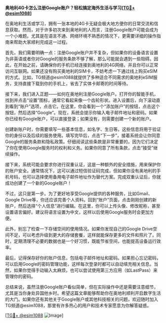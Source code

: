 **奥地利4G卡怎么注册Google账户？轻松搞定海外生活与学习[[TG💪+ @esim1088](https://t.me/s/esim1088)]**

在奥地利生活或学习，拥有一张本地的4G卡无疑会极大地方便你的日常交流和信息获取。然而，对于许多初次来到奥地利的人而言，注册Google账户可能会成为一个小难题。尤其是在语言不通、网络环境不熟悉的情况下，更需要详细的操作指南来帮助大家顺利完成这一过程。

首先，我们需要明确一点：注册Google账户并不复杂，但如果你的设备语言设置为非英语或者你对Google的服务条款不够了解，那么可能就会遇到一些阻碍。因此，在开始之前，请确保你的手机已经连接到奥地利的4G网络，并且你可以正常访问互联网。如果还没有购买奥地利的SIM卡，不妨考虑一下通过线上购买eSIM的方式。比如，TG频道@esim1088就提供了多种适合不同需求的奥地利eSIM服务，支持直接下载到你的手机上，省去了实体卡邮寄的时间等待。

接下来，我们进入正题——如何在奥地利注册Google账户。打开你的智能手机，找到并点击“设置”图标，通常它看起来像一个齿轮形状。进入设置后，向下滚动直到看到“账户”选项，点击它。在这里，你会看到一个“添加账户”的按钮，点击这个按钮，然后选择“Google”。现在，系统会提示你输入电子邮件地址和密码。如果你已经有Google账户，可以直接登录；如果没有，则需要创建一个新的账户。

创建新账户时，你需要填写一些基本信息，如名字、生日等。这些信息将用于验证你的身份以及后续的服务使用。填写完毕后，点击“下一步”，接着系统会让你同意Google的服务条款和隐私政策。仔细阅读这些条款是非常重要的，因为它们决定了你在使用Google服务时的权利和义务。如果你同意了所有条款，点击“接受”继续操作。

接下来，系统可能会要求你进行双重认证，这是一种额外的安全措施，用来保护你的账户安全。通常情况下，这可以通过短信验证码完成，但如果你没有奥地利的手机号码，也可以选择使用备用电子邮件地址作为替代方案。完成双重认证后，你就成功创建了一个新的Google账户！

不过，这只是第一步。为了更好地享受Google提供的各种服务，比如Gmail、Google Drive等，你还应该完善个人资料。回到“账户”页面，点击刚刚创建的新账户，然后选择“个人信息”进行编辑。在这里，你可以上传头像、修改昵称，甚至设置语言偏好。建议将语言设置为中文，这样以后使用Google服务时会更加方便。

此外，别忘了检查一下存储空间的使用情况。如果你发现自己的Google Drive空间不足，可以考虑升级到更大的存储套餐，这样就能保存更多的文件和照片了。同时，定期清理不必要的数据也是一个好习惯，既能节省空间，也能提高设备运行效率。

最后，记得保存好你的账户信息，包括电子邮件地址和密码。如果担心忘记密码，可以启用Google的密码管理功能，这样每次登录时都可以自动填充相关信息。当然，如果你觉得手动输入太麻烦，也可以尝试使用第三方应用（如LastPass）来管理你的密码。

总结来说，虽然注册Google账户看似简单，但在实际操作中还是需要注意细节，尤其是当你身处异国他乡时。希望这篇文章能够帮助你在奥地利顺利开启数字生活的大门。如果你还有其他关于Google账户或其他科技相关的问题，欢迎随时加入TG频道@esim1088，那里有许多热心的用户和技术专家愿意为你解答疑惑。

[[TG💪+ @esim1088](https://t.me/s/esim1088) ![Image](https://i.postimg.cc/4NQfJmqS/Snipaste-2025-05-13-00-14-12.png)]